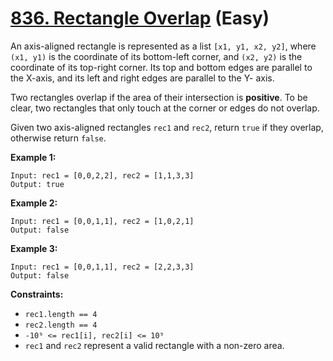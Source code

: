 # [836. Rectangle Overlap][link] (Easy)

[link]: https://leetcode.com/problems/rectangle-overlap/

An axis-aligned rectangle is represented as a list `[x1, y1, x2, y2]`, where `(x1, y1)` is the
coordinate of its bottom-left corner, and `(x2, y2)` is the coordinate of its top-right corner. Its
top and bottom edges are parallel to the X-axis, and its left and right edges are parallel to the Y-
axis.

Two rectangles overlap if the area of their intersection is **positive**. To be clear, two
rectangles that only touch at the corner or edges do not overlap.

Given two axis-aligned rectangles `rec1` and `rec2`, return `true` if they overlap, otherwise return
`false`.

**Example 1:**

```
Input: rec1 = [0,0,2,2], rec2 = [1,1,3,3]
Output: true
```

**Example 2:**

```
Input: rec1 = [0,0,1,1], rec2 = [1,0,2,1]
Output: false
```

**Example 3:**

```
Input: rec1 = [0,0,1,1], rec2 = [2,2,3,3]
Output: false
```

**Constraints:**

- `rec1.length == 4`
- `rec2.length == 4`
- `-10⁹ <= rec1[i], rec2[i] <= 10⁹`
- `rec1` and `rec2` represent a valid rectangle with a non-zero area.
